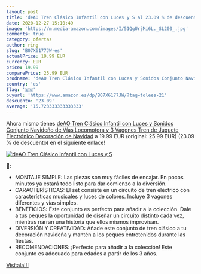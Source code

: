 ```yaml
---
layout: post
title: 'deAO Tren Clásico Infantil con Luces y S al 23.09 % de descuento'
date: 2020-12-27 15:10:49
image: 'https://m.media-amazon.com/images/I/51QgUrjMi6L._SL200_.jpg'
comments: true
category: ofertas
author: ring
slug: 'B07X6177JW-es'
actualPrice: 19.99 EUR
currency: EUR
price: 19.99
comparePrice: 25.99 EUR
prodname: 'deAO Tren Clásico Infantil con Luces y Sonidos Conjunto Navideño de Vías  Locomotora y 3 Vagones Tren de Juguete Electrónico Decoración de Navidad'
country: 'es'
flag: '🇪🇸'
buyurl: 'https://www.amazon.es/dp/B07X6177JW/?tag=tolees-21'
descuento: '23.09'
average: '15.723333333333333'
---
```


Ahora mismo tienes [deAO Tren Clásico Infantil con Luces y Sonidos Conjunto Navideño de Vías  Locomotora y 3 Vagones Tren de Juguete Electrónico Decoración de Navidad](https://www.amazon.es/dp/B07X6177JW/?tag=tolees-21) a 19.99 EUR (original: 25.99 EUR) (23.09 %  de descuento) en el siguiente enlace!

[![deAO Tren Clásico Infantil con Luces y S](https://m.media-amazon.com/images/I/51QgUrjMi6L._SL200_.jpg)](https://www.amazon.es/dp/B07X6177JW/?tag=tolees-21)

🔎:

- MONTAJE SIMPLE: Las piezas son muy fáciles de encajar. En pocos minutos ya estará todo listo para dar comienzo a la diversión.
- CARACTERÍSTICAS: El set consiste en un circuito de tren eléctrico con características musicales y luces de colores. Incluye 3 vagones diferentes y vías simples.
- BENEFICIOS: Este conjunto es perfecto para añadir a la colección. Dale a tus peques la oportunidad de diseñar un circuito distinto cada vez, mientras narran una historia que ellos mismos improvisan.
- DIVERSIÓN Y CREATIVIDAD: Añade este conjunto de tren clásico a tu decoración navideña y mantén a los peques entretenidos durante las fiestas.
- RECOMENDACIONES: ¡Perfecto para añadir a la colección! Este conjunto es adecuado para edades a partir de los 3 años.

[Visítala!!!](https://www.amazon.es/dp/B07X6177JW/?tag=tolees-21)
